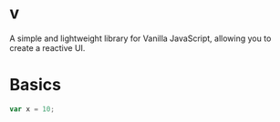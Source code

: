 # v
A simple and lightweight library for Vanilla JavaScript, allowing you to create a reactive UI.

# Basics
```js
var x = 10;
```
